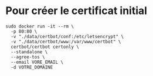 # Pour créer le certificat initial

```
sudo docker run -it --rm \
  -p 80:80 \
  -v "./data/certbot/conf:/etc/letsencrypt" \
  -v "./data/certbot/www:/var/www/certbot" \
  certbot/certbot certonly \
  --standalone \
  --agree-tos \
  --email VORE_EMAIL \
  -d VOTRE_DOMAINE
```
